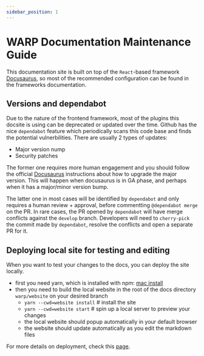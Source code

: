 ```yaml
---
sidebar_position: 1
---
```


# WARP Documentation Maintenance Guide

This documentation site is built on top of the `React`-based  framework [Docusaurus](https://docusaurus.io), so most of the recommended configuration can be found in the frameworks documentation.

## Versions and dependabot

Due to the nature of the frontend framework, most of the plugins this docsite is using can be deprecated or updated over the time. Github has the nice `dependabot` feature which periodically scans this code base and finds the potential vulnerbilities. There are usually 2 types of updates:

- Major version nump
- Security patches

The former one requires more human engagement and you should follow the official [Docusaurus](https://docusaurus.io) instructions about how to upgrade the major version. This will happen when docusaurus is in GA phase, and perhaps when it has a major/minor version bump.

The latter one in most cases will be identified by `dependabot` and only requires a human review + approval, before commentting `@dependabot merge` on the PR. In rare cases, the PR opened by `dependabot` will have merge conflicts against the `develop` branch. Developers will need to `cherry-pick` the commit made by `dependabot`, resolve the conflicts and open a separate PR for it.

## Deploying local site for testing and editing

When you want to test your changes to the docs, you can deploy the site locally.
* first you need yarn, which is installed with npm: [mac install](https://classic.yarnpkg.com/lang/en/docs/install/#mac-stable)
* then you need to build the local website in the root of the docs directory `warp/website` on your desired branch
   * `yarn --cwd=website install` # install the site
   * `yarn --cwd=website start` # spin up a local server to preview your changes
   * the local website should popup automatically in your default browser
   * the website should update automatically as you edit the markdown files

For more details on deployment, check this [page](https://docusaurus.io/docs/deployment).
